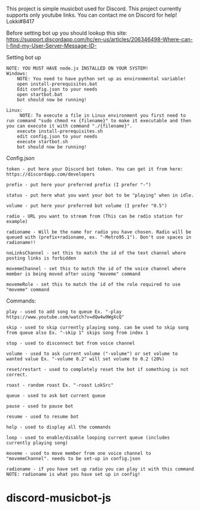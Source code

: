 This project is simple musicbot used for Discord.
This project currently supports only youtube links.
You can contact me on Discord for help! Lokki#8417

Before setting bot up you should lookup this site: https://support.discordapp.com/hc/en-us/articles/206346498-Where-can-I-find-my-User-Server-Message-ID-

Setting bot up

    NOTE: YOU MUST HAVE node.js INSTALLED ON YOUR SYSTEM!
    Windows:
        NOTE: You need to have python set up as environmental variable!
        open install-prerequisites.bat
        Edit config.json to your needs
        open startbot.bat
        bot should now be running!
    
    Linux:
         NOTE: To execute a file in Linux environment you first need to run command "sudo chmod +x {filename}" to make it executable and then you can execute it with command "./{filename}".
        execute install-prerequisites.sh
        edit config.json to your needs
        execute startbot.sh
        bot should now be running!

Config.json

    token - put here your Discord bot token. You can get it from here: https://discordapp.com/developers

    prefix - put here your preferred prefix (I prefer "-")

    status - put here what you want your bot to be "playing" when in idle.

    volume - put here your preferred bot volume (I prefer "0.5")

    radio - URL you want to stream from (This can be radio station for example)

    radioname - Will be the name for radio you have chosen. Radio will be queued with (prefix+radioname, ex. "-Metro95.1"). Don't use spaces in radioname!!

    noLinksChannel - set this to match the id of the text channel where posting links is forbidden

    movemeChannel - set this to match the id of the voice channel where member is being moved after using "moveme" command

    movemeRole - set this to match the id of the role required to use "moveme" command



Commands:

    play - used to add song to queue Ex. "-play https://www.youtube.com/watch?v=dQw4w9WgXcQ"

    skip - used to skip currently playing song. can be used to skip song from queue also Ex. "-skip 1" skips song from index 1

    stop - used to disconnect bot from voice channel

    volume - used to ask current volume ("-volume") or set volume to wanted value Ex. "-volume 0.2" will set volume to 0.2 (20%)

    reset/restart - used to completely reset the bot if something is not correct.

    roast - random roast Ex. "-roast LokSrc"

    queue - used to ask bot current queue

    pause - used to pause bot

    resume - used to resume bot

    help - used to display all the commands

    loop - used to enable/disable looping current queue (includes currently playing song)

    moveme - used to move member from one voice channel to "movemeChannel". needs to be set-up in config.json

    radioname - if you have set up radio you can play it with this command NOTE: radioname is what you have set up in config!

# discord-musicbot-js
